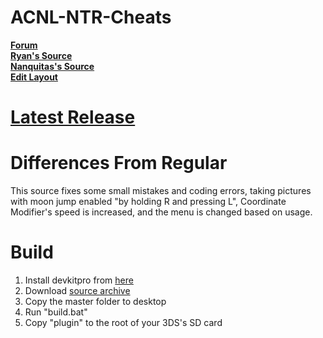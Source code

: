 # ACNL-NTR-Cheats
[**Forum**](https://gbatemp.net/threads/release-animal-crossing-new-leaf-multi-cheat-ntr-plugin.428522/)  
[**Ryan's Source**](https://github.com/RyDog199/ACNL-NTR-Cheats)  
[**Nanquitas's Source**](https://github.com/Nanquitas/ACNL-NTR-Cheats)  
[**Edit Layout**](https://github.com/SirBeethoven/ACNL-NTR-Cheats/wiki/Edit-Layout) 
# [Latest Release](https://github.com/SirBeethoven/ACNL-NTR-Cheats/blob/master/ACNL_MULTI.plg?raw=true)
# Differences From Regular
This source fixes some small mistakes and coding errors, taking pictures with moon jump enabled "by holding R and pressing L", Coordinate Modifier's speed is increased, and the menu is changed based on usage.
# Build  
1. Install devkitpro from [here](https://sourceforge.net/projects/devkitpro/)    
2. Download [source archive](https://github.com/SirBeethoven/ACNL-NTR-Cheats/archive/master.zip)  
3. Copy the master folder to desktop  
4. Run "build.bat"  
5. Copy "plugin" to the root of your 3DS's SD card  
